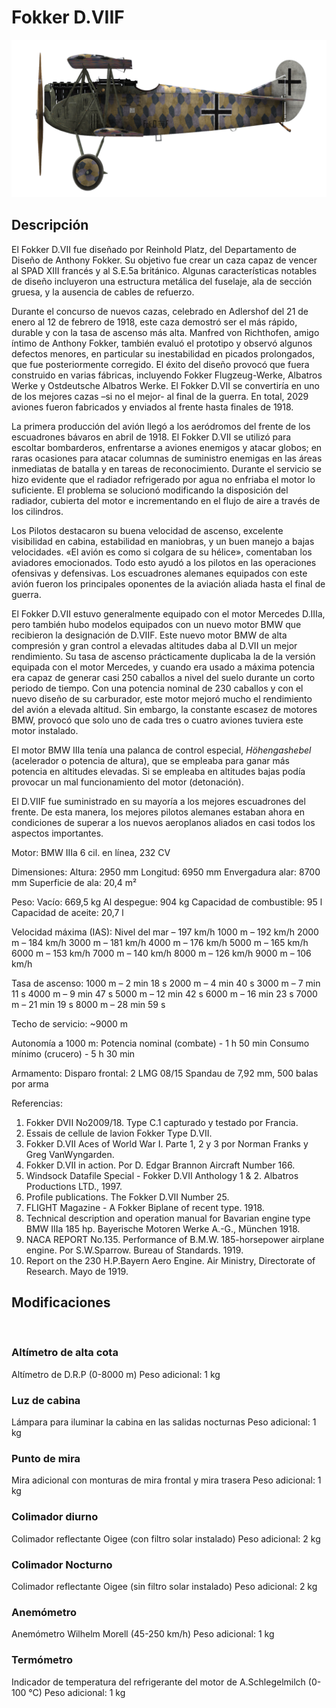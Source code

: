 # Fokker D.VIIF

![fokkerd7f](../images/fokkerd7f.png)

## Descripción

El Fokker D.VII fue diseñado por Reinhold Platz, del Departamento de Diseño de Anthony Fokker. Su objetivo fue crear un caza capaz de vencer al SPAD XIII francés y al S.E.5a británico. Algunas características notables de diseño incluyeron una estructura metálica del fuselaje, ala de sección gruesa, y la ausencia de cables de refuerzo.

Durante el concurso de nuevos cazas, celebrado en Adlershof del 21 de enero al 12 de febrero de 1918, este caza demostró ser el más rápido, durable y con la tasa de ascenso más alta. Manfred von Richthofen, amigo íntimo de Anthony Fokker, también evaluó el prototipo y observó algunos defectos menores, en particular su inestabilidad en picados prolongados, que fue posteriormente corregido. El éxito del diseño provocó que fuera construido en varias fábricas, incluyendo Fokker Flugzeug-Werke, Albatros Werke y Ostdeutsche Albatros Werke. El Fokker D.VII se convertiría en uno de los mejores cazas –si no el mejor- al final de la guerra. En total, 2029 aviones fueron fabricados y enviados al frente hasta finales de 1918.

La primera producción del avión llegó a los aeródromos del frente de los escuadrones bávaros en abril de 1918. El  Fokker D.VII se utilizó para escoltar bombarderos, enfrentarse a aviones enemigos y atacar globos; en raras ocasiones para atacar columnas de suministro enemigas en las áreas inmediatas de batalla y en tareas de reconocimiento. Durante el servicio se hizo evidente que el radiador refrigerado por agua no enfriaba el motor lo suficiente. El problema se solucionó modificando la disposición del radiador, cubierta del motor e incrementando en el flujo de aire a través de los cilindros.

Los Pilotos destacaron su buena velocidad de ascenso, excelente visibilidad en cabina, estabilidad en maniobras, y un buen manejo a bajas velocidades. «El avión es como si colgara de su hélice», comentaban los aviadores emocionados. Todo esto ayudó a los pilotos en las operaciones ofensivas  y defensivas. Los escuadrones alemanes equipados con este avión fueron los principales oponentes de la aviación aliada hasta el final de guerra.

El Fokker D.VII estuvo generalmente equipado con el motor Mercedes D.IIIa, pero también hubo modelos equipados con un nuevo motor BMW que recibieron la designación de D.VIIF. Este nuevo motor BMW de alta compresión y gran control a elevadas altitudes daba al D.VII un mejor rendimiento. Su tasa de ascenso prácticamente duplicaba la de la versión equipada con el motor Mercedes, y cuando era usado a máxima potencia era capaz de generar casi 250 caballos a nivel del suelo durante un corto periodo de tiempo. Con una potencia nominal de 230 caballos y con el nuevo diseño de su carburador, este motor mejoró mucho el rendimiento del avión a elevada altitud. Sin embargo, la constante escasez de motores BMW, provocó que solo uno de cada tres o cuatro aviones tuviera este motor instalado.

El motor BMW IIIa tenía una palanca de control especial, <i>Höhengashebel</i> (acelerador o potencia de altura), que se empleaba para ganar más potencia en altitudes elevadas. Si se empleaba en altitudes bajas podía provocar un mal funcionamiento del motor (detonación).

El D.VIIF fue suministrado en su mayoría a los mejores escuadrones del frente. De esta manera, los mejores pilotos alemanes estaban ahora en condiciones de superar a los nuevos aeroplanos aliados en casi todos los aspectos importantes.


Motor:
BMW IIIa 6 cil. en línea, 232 CV

Dimensiones:
Altura: 2950 mm
Longitud: 6950 mm
Envergadura alar: 8700 mm
Superficie de ala: 20,4 m²

Peso:
Vacío: 669,5 kg
Al despegue: 904 kg 
Capacidad de combustible: 95 l
Capacidad de aceite: 20,7 l

Velocidad máxima (IAS):
Nivel del mar – 197 km/h
1000 m – 192 km/h
2000 m – 184 km/h
3000 m – 181 km/h
4000 m – 176 km/h
5000 m – 165 km/h
6000 m – 153 km/h
7000 m – 140 km/h
8000 m – 126 km/h
9000 m – 106 km/h

Tasa de ascenso:
1000 m –  2 min 18 s
2000 m –  4 min 40 s
3000 m –  7 min 11 s
4000 m –  9 min 47 s
5000 m – 12 min 42 s
6000 m – 16 min 23 s
7000 m – 21 min 19 s
8000 m – 28 min 59 s

Techo de servicio: ~9000 m

Autonomía a 1000 m:
Potencia nominal (combate) - 1 h 50 min
Consumo mínimo (crucero) - 5 h 30 min

Armamento:
Disparo frontal: 2 LMG 08/15 Spandau de 7,92 mm, 500 balas por arma

Referencias:
1) Fokker DVII No2009/18. Type C.1 capturado y testado por Francia.
2) Essais de cellule de lavion Fokker Type D.VII.
3) Fokker D.VII Aces of World War I. Parte 1, 2 y 3 por Norman Franks y Greg VanWyngarden.
4) Fokker D.VII in action. Por D. Edgar Brannon Aircraft Number 166.
5) Windsock Datafile Special - Fokker D.VII Anthology 1 & 2. Albatros Productions LTD., 1997.
6) Profile publications. The Fokker D.VII Number 25.
7) FLIGHT Magazine - A Fokker Biplane of recent type. 1918.
8) Technical description and operation manual for Bavarian engine type BMW IIIa 185 hp. Bayerische Motoren Werke A.-G., München 1918.
9) NACA REPORT No.135. Performance of B.M.W. 185-horsepower airplane engine. Por S.W.Sparrow. Bureau of Standards. 1919.
10) Report on the 230 H.P.Bayern Aero Engine. Air Ministry, Directorate of Research. Mayo de 1919.

## Modificaciones
﻿

### Altímetro de alta cota

Altímetro de D.R.P (0-8000 m)
Peso adicional: 1 kg
﻿

### Luz de cabina

Lámpara para iluminar la cabina en las salidas nocturnas
Peso adicional: 1 kg
﻿

### Punto de mira

Mira adicional con monturas de mira frontal y mira trasera
Peso adicional: 1 kg
﻿

### Colimador diurno

Colimador reflectante Oigee (con filtro solar instalado)
Peso adicional: 2 kg
﻿

### Colimador Nocturno

Colimador reflectante Oigee (sin filtro solar instalado)
Peso adicional: 2 kg
﻿

### Anemómetro

Anemómetro Wilhelm Morell (45-250 km/h)
Peso adicional: 1 kg
﻿

### Termómetro

Indicador de temperatura del refrigerante del motor de A.Schlegelmilch (0-100 °C)
Peso adicional: 1 kg
